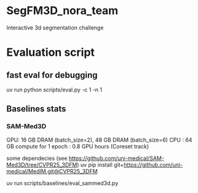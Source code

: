 # SegFM3D_nora_team

Interactive 3d segmentation challenge

# Evaluation script 
## fast eval for debugging
uv run python scripts/eval.py -c 1 -n 1

## Baselines stats
### SAM-Med3D 
GPU: 16 GB DRAM (batch_size=2), 48 GB DRAM (batch_size=6)
CPU : 64 GB
compute for 1 epoch : 0.8 GPU hours (Coreset track)

some dependecies (see https://github.com/uni-medical/SAM-Med3D/tree/CVPR25_3DFM)
uv pip install git+https://github.com/uni-medical/MedIM.git@CVPR25_3DFM

uv run scripts/baselines/eval_sammed3d.py